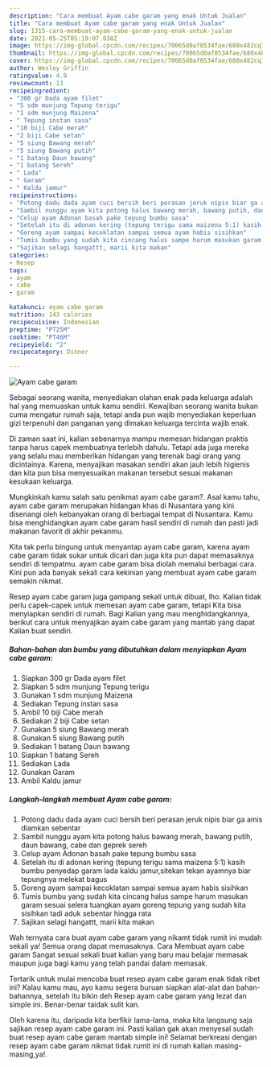 ```yaml
---
description: "Cara membuat Ayam cabe garam yang enak Untuk Jualan"
title: "Cara membuat Ayam cabe garam yang enak Untuk Jualan"
slug: 1315-cara-membuat-ayam-cabe-garam-yang-enak-untuk-jualan
date: 2021-05-25T05:19:07.038Z
image: https://img-global.cpcdn.com/recipes/70065d0af0534fae/680x482cq70/ayam-cabe-garam-foto-resep-utama.jpg
thumbnail: https://img-global.cpcdn.com/recipes/70065d0af0534fae/680x482cq70/ayam-cabe-garam-foto-resep-utama.jpg
cover: https://img-global.cpcdn.com/recipes/70065d0af0534fae/680x482cq70/ayam-cabe-garam-foto-resep-utama.jpg
author: Wesley Griffin
ratingvalue: 4.9
reviewcount: 13
recipeingredient:
- "300 gr Dada ayam filet"
- "5 sdm munjung Tepung terigu"
- "1 sdm munjung Maizena"
- " Tepung instan sasa"
- "10 biji Cabe merah"
- "2 biji Cabe setan"
- "5 siung Bawang merah"
- "5 siung Bawang putih"
- "1 batang Daun bawang"
- "1 batang Sereh"
- " Lada"
- " Garam"
- " Kaldu jamur"
recipeinstructions:
- "Potong dadu dada ayam cuci bersih beri perasan jeruk nipis biar ga amis diamkan sebentar"
- "Sambil nunggu ayam kita potong halus bawang merah, bawang putih, daun bawang, cabe dan geprek sereh"
- "Celup ayam Adonan basah pake tepung bumbu sasa"
- "Setelah itu di adonan kering (tepung terigu sama maizena 5:1) kasih bumbu penyedap garam lada kaldu jamur,sitekan tekan ayamnya biar tepungnya melekat bagus"
- "Goreng ayam sampai kecoklatan sampai semua ayam habis sisihkan"
- "Tumis bumbu yang sudah kita cincang halus sampe harum masukan garam sesuai selera tuangkan ayam goreng tepung yang sudah kita sisihkan tadi aduk sebentar hingga rata"
- "Sajikan selagi hangattt, marii kita makan"
categories:
- Resep
tags:
- ayam
- cabe
- garam

katakunci: ayam cabe garam 
nutrition: 143 calories
recipecuisine: Indonesian
preptime: "PT25M"
cooktime: "PT46M"
recipeyield: "2"
recipecategory: Dinner

---
```



![Ayam cabe garam](https://img-global.cpcdn.com/recipes/70065d0af0534fae/680x482cq70/ayam-cabe-garam-foto-resep-utama.jpg)

Sebagai seorang wanita, menyediakan olahan enak pada keluarga adalah hal yang memuaskan untuk kamu sendiri. Kewajiban seorang  wanita bukan cuma mengatur rumah saja, tetapi anda pun wajib menyediakan keperluan gizi terpenuhi dan panganan yang dimakan keluarga tercinta wajib enak.

Di zaman  saat ini, kalian sebenarnya mampu memesan hidangan praktis tanpa harus capek membuatnya terlebih dahulu. Tetapi ada juga mereka yang selalu mau memberikan hidangan yang terenak bagi orang yang dicintainya. Karena, menyajikan masakan sendiri akan jauh lebih higienis dan kita pun bisa menyesuaikan makanan tersebut sesuai makanan kesukaan keluarga. 



Mungkinkah kamu salah satu penikmat ayam cabe garam?. Asal kamu tahu, ayam cabe garam merupakan hidangan khas di Nusantara yang kini disenangi oleh kebanyakan orang di berbagai tempat di Nusantara. Kamu bisa menghidangkan ayam cabe garam hasil sendiri di rumah dan pasti jadi makanan favorit di akhir pekanmu.

Kita tak perlu bingung untuk menyantap ayam cabe garam, karena ayam cabe garam tidak sukar untuk dicari dan juga kita pun dapat memasaknya sendiri di tempatmu. ayam cabe garam bisa diolah memalui berbagai cara. Kini pun ada banyak sekali cara kekinian yang membuat ayam cabe garam semakin nikmat.

Resep ayam cabe garam juga gampang sekali untuk dibuat, lho. Kalian tidak perlu capek-capek untuk memesan ayam cabe garam, tetapi Kita bisa menyiapkan sendiri di rumah. Bagi Kalian yang mau menghidangkannya, berikut cara untuk menyajikan ayam cabe garam yang mantab yang dapat Kalian buat sendiri.

<!--inarticleads1-->

##### Bahan-bahan dan bumbu yang dibutuhkan dalam menyiapkan Ayam cabe garam:

1. Siapkan 300 gr Dada ayam filet
1. Siapkan 5 sdm munjung Tepung terigu
1. Gunakan 1 sdm munjung Maizena
1. Sediakan  Tepung instan sasa
1. Ambil 10 biji Cabe merah
1. Sediakan 2 biji Cabe setan
1. Gunakan 5 siung Bawang merah
1. Gunakan 5 siung Bawang putih
1. Sediakan 1 batang Daun bawang
1. Siapkan 1 batang Sereh
1. Sediakan  Lada
1. Gunakan  Garam
1. Ambil  Kaldu jamur




<!--inarticleads2-->

##### Langkah-langkah membuat Ayam cabe garam:

1. Potong dadu dada ayam cuci bersih beri perasan jeruk nipis biar ga amis diamkan sebentar
1. Sambil nunggu ayam kita potong halus bawang merah, bawang putih, daun bawang, cabe dan geprek sereh
1. Celup ayam Adonan basah pake tepung bumbu sasa
1. Setelah itu di adonan kering (tepung terigu sama maizena 5:1) kasih bumbu penyedap garam lada kaldu jamur,sitekan tekan ayamnya biar tepungnya melekat bagus
1. Goreng ayam sampai kecoklatan sampai semua ayam habis sisihkan
1. Tumis bumbu yang sudah kita cincang halus sampe harum masukan garam sesuai selera tuangkan ayam goreng tepung yang sudah kita sisihkan tadi aduk sebentar hingga rata
1. Sajikan selagi hangattt, marii kita makan




Wah ternyata cara buat ayam cabe garam yang nikamt tidak rumit ini mudah sekali ya! Semua orang dapat memasaknya. Cara Membuat ayam cabe garam Sangat sesuai sekali buat kalian yang baru mau belajar memasak maupun juga bagi kamu yang telah pandai dalam memasak.

Tertarik untuk mulai mencoba buat resep ayam cabe garam enak tidak ribet ini? Kalau kamu mau, ayo kamu segera buruan siapkan alat-alat dan bahan-bahannya, setelah itu bikin deh Resep ayam cabe garam yang lezat dan simple ini. Benar-benar taidak sulit kan. 

Oleh karena itu, daripada kita berfikir lama-lama, maka kita langsung saja sajikan resep ayam cabe garam ini. Pasti kalian gak akan menyesal sudah buat resep ayam cabe garam mantab simple ini! Selamat berkreasi dengan resep ayam cabe garam nikmat tidak rumit ini di rumah kalian masing-masing,ya!.

